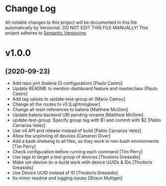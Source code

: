 # Change Log

All notable changes to this project will be documented in this file
automatically by Versionist. DO NOT EDIT THIS FILE MANUALLY!
This project adheres to [Semantic Versioning](http://semver.org/).

# v1.0.0
## (2020-09-23)

* Add repo.yml (balena CI configuration) [Paulo Castro]
* Update README to mention dashboard feature and masterclass [Paulo Castro]
* Add tag values to update-test-group.sh [Mario Camou]
* Change all the routes to v5 [Lightningbear]
* Change all resin references to balena [Matthew McGinn]
* Update balena backend URI pending rename [Matthew McGinn]
* update-test-group: Specify group tag with $1 and commit with $2 [Pablo Carranza Velez]
* Use v4 API and release instead of build [Pablo Carranza Velez]
* Allow the unpinning of devices [Cameron Diver]
* Add a bash shebang to all files, so they work in non-bash environments [Tim Perry]
* Check configuration before running each command [Tim Perry]
* Use tags to target a test group of devices [Thodoris Greasidis]
* Make set-device-to-a-build work with device UUIDs & IDs [Thodoris Greasidis]
* Use Device UUID instead of ID [Thodoris Greasidis]
* fix minor readme and logging issues [Shaun Mulligan]
